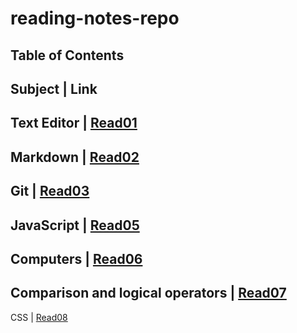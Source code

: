 # reading-notes-repo

## Table of Contents

Subject | Link
---
Text Editor | [Read01](https://sufianhamdan.github.io/reading-notes-repo//Read01)
---
Markdown | [Read02](https://sufianhamdan.github.io/reading-notes-repo//Read02)
---
Git | [Read03](https://sufianhamdan.github.io/reading-notes-repo//Read03)
---
JavaScript | [Read05](https://sufianhamdan.github.io/reading-notes-repo//Read05)
---
Computers | [Read06](https://sufianhamdan.github.io/reading-notes-repo//Read06)
---
Comparison and logical operators | [Read07](https://sufianhamdan.github.io/reading-notes-repo//Read07)
---
CSS | [Read08](https://sufianhamdan.github.io/reading-notes-repo//Read08)

